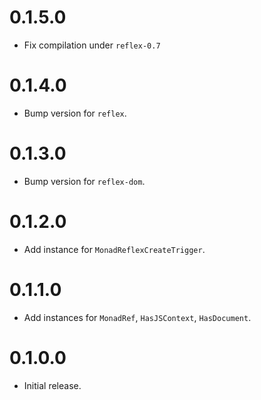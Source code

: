 0.1.5.0
=======

* Fix compilation under `reflex-0.7`

0.1.4.0
=======

* Bump version for `reflex`.

0.1.3.0
=======

* Bump version for `reflex-dom`.

0.1.2.0
=======

* Add instance for `MonadReflexCreateTrigger`.

0.1.1.0
=======

* Add instances for `MonadRef`, `HasJSContext`, `HasDocument`.

0.1.0.0
=======

* Initial release.
